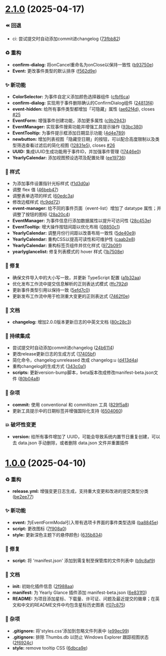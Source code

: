 # [2.1.0](https://github.com/Moyf/yearly-glance/compare/1.0.0...2.1.0) (2025-04-17)


### ⏪️ 回退

* ci: 尝试提交时自动添加commit进changelog ([73fbb82](https://github.com/Moyf/yearly-glance/commit/73fbb82397c0dbff6d16cf59e27a8b4fe76ecd28))


### ♻️ 重构

* **confirm-dialog:** 将onCancel重命名为onClose以保持一致性 ([b93750e](https://github.com/Moyf/yearly-glance/commit/b93750ebc9f664a3444f3903c22d17f412af546e))
* **Event:** 更改事件类型的默认排序 ([f562d9e](https://github.com/Moyf/yearly-glance/commit/f562d9ecf95cd14cdad1ca8a616646bef1e75a95))


### ✨ 新功能

* **ColorSelector:** 为事件自定义添加颜色选择器组件 ([cfbf6ca](https://github.com/Moyf/yearly-glance/commit/cfbf6ca5e76a04d544233534e3511d1c2a225576))
* **confirm-dialog:** 实现用于事件删除确认的ConfirmDialog组件 ([24813f4](https://github.com/Moyf/yearly-glance/commit/24813f416a21fe695f2933fa7c1e48aa2330abdd))
* **event-hidden:** 给所有事件类型都增加「可隐藏」属性 ([ae62f4d](https://github.com/Moyf/yearly-glance/commit/ae62f4dddcfba4e27c4afd28046c982c01b336c0)), closes [#25](https://github.com/Moyf/yearly-glance/issues/25)
* **EventForm:** 增强事件创建功能，添加更多属性 ([c9b2943](https://github.com/Moyf/yearly-glance/commit/c9b2943e33e054679e85f07cb0f14c1b15fbe690))
* **EventManager:** 实现事件搜索功能并增强工具提示操作 ([93bc380](https://github.com/Moyf/yearly-glance/commit/93bc380db806cd0d2313e2ed071258a317090cd4))
* **EventTooltip:** 为事件提示框添加日期显示功能 ([4d4e789](https://github.com/Moyf/yearly-glance/commit/4d4e789d6262717f5d6ce04a5e2986a65f68e9c5))
* **newbutton:** 增加列表视图「隐藏空日期」的按钮，可以配合高度限制以及类型筛选查看过滤后的简化视图 ([12831e5](https://github.com/Moyf/yearly-glance/commit/12831e59ed6b32f81948144ece735ee7d8be744b)), closes [#26](https://github.com/Moyf/yearly-glance/issues/26)
* **UUID:** 集成UUID生成功能用于事件ID，并加强事件管理 ([17446e0](https://github.com/Moyf/yearly-glance/commit/17446e083d7883dc8d92f61b8621347dd48d9624))
* **YearlyCalendar:** 添加视图预设选项及配置处理 ([ee19736](https://github.com/Moyf/yearly-glance/commit/ee19736dd352520459d6bc34a9e00ccfa7f538c1))


### 🎨 样式

* 为添加事件设置指针光标样式 ([f1d3d0a](https://github.com/Moyf/yearly-glance/commit/f1d3d0a5a9b1d716909477a5075a020d75b8340e))
* 调整 flex 值 ([46beb47](https://github.com/Moyf/yearly-glance/commit/46beb47fa81a6d4e9ceb246bc778a193a560c944))
* 调整表单选项的样式 ([60edc3a](https://github.com/Moyf/yearly-glance/commit/60edc3ad755d8e68895ec27b2827c6296b83009d))
* 修改边框样式 ([fc9dd72](https://github.com/Moyf/yearly-glance/commit/fc9dd726d284fbbc4d9cd03e18a75a01265e4f8e))
* **event-manager:** 给不同的事件页面（event-list）增加了 datatype 属性；并调整了按钮的图标 ([28a20c4](https://github.com/Moyf/yearly-glance/commit/28a20c4129e3e7cea33eef4316129e9c3512fe9c))
* **EventManager:** 为事件信息行添加数据属性以提升可访问性 ([28c453e](https://github.com/Moyf/yearly-glance/commit/28c453e72c0ce1e039651c2b48d45f298d77fc1e))
* **EventTooltip:** 增大操作按钮间距以优化布局 ([08850c1](https://github.com/Moyf/yearly-glance/commit/08850c1b12c013fe55c1c755c7091bacf9b77e6a))
* **YearlyCalendar:** 调整月份行间距以改善布局一致性 ([5de40e9](https://github.com/Moyf/yearly-glance/commit/5de40e9abca87d2552fa6a07e80ad2a873f66a06))
* **YearlyCalendar:** 重构CSS以提高可读性和可维护性 ([caab2e8](https://github.com/Moyf/yearly-glance/commit/caab2e8d49cb0fb6b49b99f3e6b7cc0825baa212))
* **YearlyCalendar:** 重构标签页组件并优化样式 ([972b091](https://github.com/Moyf/yearly-glance/commit/972b091b0950233b2bae1777cdd3db809027725b))
* **yearlyglancelist:** 修复列表模式的 hover 样式 ([1b7508e](https://github.com/Moyf/yearly-glance/commit/1b7508e7e39d6042fd3f568cd33c763a7278d152))


### 🐛 修复

* 确保文件导入中的大小写一致，并更新 TypeScript 配置 ([a1b32aa](https://github.com/Moyf/yearly-glance/commit/a1b32aa33bcb8d90033badc39acc3b018d393259))
* 优化发布工作流中提交信息解析的正则表达式模式 ([ffc792d](https://github.com/Moyf/yearly-glance/commit/ffc792ddadc5570cbef82d88e4bacdf36d563bef))
* 更新事件类型引用以保持一致 ([5efd7c0](https://github.com/Moyf/yearly-glance/commit/5efd7c0ba1b8d751c9266327ac3e59b51b62486e))
* 更新发布工作流中用于检测重大变更的正则表达式 ([7462f0e](https://github.com/Moyf/yearly-glance/commit/7462f0ed2d6093bf1203b7a406eab5ae105a4148))


### 📝 文档

* **changelog:** 增加2.0.0版本更新日志的中英文文档 ([80c28c3](https://github.com/Moyf/yearly-glance/commit/80c28c32eeba6e3b591ca91e5fcf7f0827e0704c))


### 🔧 持续集成

* 尝试提交时自动添加commit进changelog ([24b6114](https://github.com/Moyf/yearly-glance/commit/24b61144c0cda6cfb32027b9e968b2aaf937041a))
* 更改release更新日志的生成方式 ([17405bf](https://github.com/Moyf/yearly-glance/commit/17405bfd15531d52befd2c9c4c2176768881a685))
* 简化命令，changelog:unreleased 改成 changelog:u ([d413d4a](https://github.com/Moyf/yearly-glance/commit/d413d4a79a51fe2163ef5c94556b773c9bd4b85c))
* 重构changelog的生成方式 ([343c0a1](https://github.com/Moyf/yearly-glance/commit/343c0a164f50cd306c54983f94e7de095bb7b047))
* **scripts:** 更新version-bump脚本，beta版本改成修改manifest-beta.json文件 ([80b04a8](https://github.com/Moyf/yearly-glance/commit/80b04a8c901b982d9c454357f305056b2dfbeb8e))


### 🔨 杂项

* **commit:** 使用 conventional 和 commitizen 工具 ([829f5a8](https://github.com/Moyf/yearly-glance/commit/829f5a81c379c4bee09d4cf82b5ba78b662e8168))
* 更新工具提示中的日期标签并增强国际化支持 ([6504060](https://github.com/Moyf/yearly-glance/commit/6504060a3f0bb9b7cc01c06fb95699aca3c3052c))


### 💥 破坏性变更

* **version:** 给所有事件增加了 UUID，可能会导致系统内置节日重复创建，可以去 data.json 手动删除，或者删除 data.json 文件并重置插件



# [1.0.0](https://github.com/Moyf/yearly-glance/compare/2f988aaf5ac4f8118626d9badd8897d900737d1a...1.0.0) (2025-04-10)


### ♻️ 重构

* **release.yml:** 增强变更日志生成，支持重大变更和改进的提交类型分类 ([be2ee77](https://github.com/Moyf/yearly-glance/commit/be2ee779a6e6d8bfe25c01f50820c66ef49e09c5))


### ✨ 新功能

* **event:** 为EventFormModal引入带有选项卡界面的事件类型选择 ([ba8845e](https://github.com/Moyf/yearly-glance/commit/ba8845e8edd3fa39a52198b476b11cf52752f7ef))
* **script:** 更改图标 ([7f908a0](https://github.com/Moyf/yearly-glance/commit/7f908a0da166498a5cdbc1353fbcc6150d019188))
* **style:** 更新深色主题下的悬停颜色) ([635b834](https://github.com/Moyf/yearly-glance/commit/635b834798be9b9963bce88ffa4cd6aed582cd45))


### 🐛 修复

* **script:** 将 'manifest.json' 添加到需复制至保管库的文件列表中 ([b9c8af9](https://github.com/Moyf/yearly-glance/commit/b9c8af98014bf9c4691feba8c83ee83fe1a0b43a))


### 📝 文档

* **init:** 初始化插件信息 ([2f988aa](https://github.com/Moyf/yearly-glance/commit/2f988aaf5ac4f8118626d9badd8897d900737d1a))
* **manifest:** 为 Yearly Glance 插件添加 manifest-beta.json ([6e831f0](https://github.com/Moyf/yearly-glance/commit/6e831f0a82f08eb203d01f5c4edcf357d2d511ec))
* **README:** 为项目添加星标、下载量、许可证、问题及最近提交的徽章；在英文和中文的README文件中均包含星标历史图表 ([f07c875](https://github.com/Moyf/yearly-glance/commit/f07c8751ea6c91da2f6f65df3a1d8ecc54b50749))


### 🔨 杂项

* **.gitignore:** 将'styles.css'添加到忽略文件列表中 ([e99ec99](https://github.com/Moyf/yearly-glance/commit/e99ec99a0167c45a9125c00d83886f7c9666644c))
* **.gitignore:** 排除 Thumbs.db 以防止 Windows Explorer 跟踪视图状态 ([2f6924c](https://github.com/Moyf/yearly-glance/commit/2f6924c717a300c011ec29351259b3cd5b3cc985))
* **style:** remove tooltip CSS ([6dbca9e](https://github.com/Moyf/yearly-glance/commit/6dbca9e883fe2e29c0cf0d1e1f0d3a6959d351ab))



